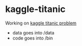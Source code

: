 # kaggle-titanic

Working on [kaggle titanic problem](https://www.kaggle.com/c/titanic) 

 - data goes into /data
 - code goes into /bin
 